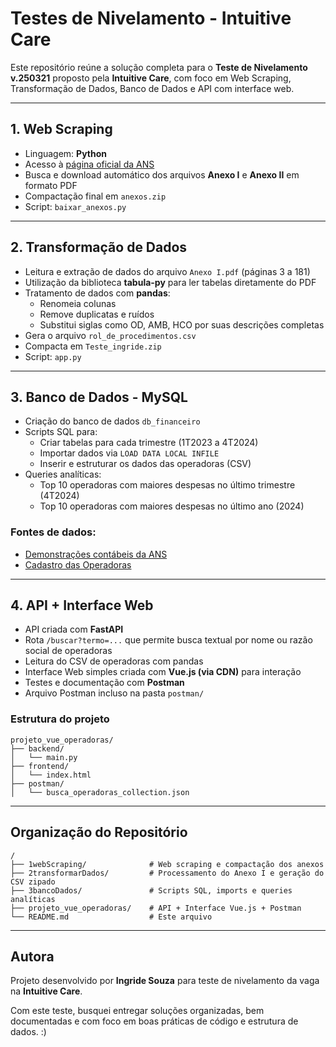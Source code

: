 # Testes de Nivelamento - Intuitive Care

Este repositório reúne a solução completa para o **Teste de Nivelamento v.250321** proposto pela **Intuitive Care**, com foco em Web Scraping, Transformação de Dados, Banco de Dados e API com interface web.

---

## 1. Web Scraping

- Linguagem: **Python**
- Acesso à [página oficial da ANS](https://www.gov.br/ans/pt-br/acesso-a-informacao/participacao-da-sociedade/atualizacao-do-rol-de-procedimentos)
- Busca e download automático dos arquivos **Anexo I** e **Anexo II** em formato PDF
- Compactação final em `anexos.zip`
- Script: `baixar_anexos.py`

---

## 2. Transformação de Dados

- Leitura e extração de dados do arquivo `Anexo I.pdf` (páginas 3 a 181)
- Utilização da biblioteca **tabula-py** para ler tabelas diretamente do PDF
- Tratamento de dados com **pandas**:
  - Renomeia colunas
  - Remove duplicatas e ruídos
  - Substitui siglas como OD, AMB, HCO por suas descrições completas
- Gera o arquivo `rol_de_procedimentos.csv`
- Compacta em `Teste_ingride.zip`
- Script: `app.py`

---

## 3. Banco de Dados - MySQL

- Criação do banco de dados `db_financeiro`
- Scripts SQL para:
  - Criar tabelas para cada trimestre (1T2023 a 4T2024)
  - Importar dados via `LOAD DATA LOCAL INFILE`
  - Inserir e estruturar os dados das operadoras (CSV)
- Queries analíticas:
  - Top 10 operadoras com maiores despesas no último trimestre (4T2024)
  - Top 10 operadoras com maiores despesas no último ano (2024)

### Fontes de dados:
- [Demonstrações contábeis da ANS](https://dadosabertos.ans.gov.br/FTP/PDA/demonstracoes_contabeis/)
- [Cadastro das Operadoras](https://dadosabertos.ans.gov.br/FTP/PDA/operadoras_de_plano_de_saude_ativas/)

---

## 4. API + Interface Web

- API criada com **FastAPI**
- Rota `/buscar?termo=...` que permite busca textual por nome ou razão social de operadoras
- Leitura do CSV de operadoras com pandas
- Interface Web simples criada com **Vue.js (via CDN)** para interação
- Testes e documentação com **Postman**
- Arquivo Postman incluso na pasta `postman/`

### Estrutura do projeto
```
projeto_vue_operadoras/
├── backend/
│   └── main.py
├── frontend/
│   └── index.html
├── postman/
│   └── busca_operadoras_collection.json
```

---

## Organização do Repositório
```
/
├── 1webScraping/              # Web scraping e compactação dos anexos
├── 2transformarDados/         # Processamento do Anexo I e geração do CSV zipado
├── 3bancoDados/               # Scripts SQL, imports e queries analíticas
├── projeto_vue_operadoras/    # API + Interface Vue.js + Postman
└── README.md                  # Este arquivo
```

---

## Autora
Projeto desenvolvido por **Ingride Souza** para teste de nivelamento da vaga na **Intuitive Care**. 

Com este teste, busquei entregar soluções organizadas, bem documentadas e com foco em boas práticas de código e estrutura de dados. :)

